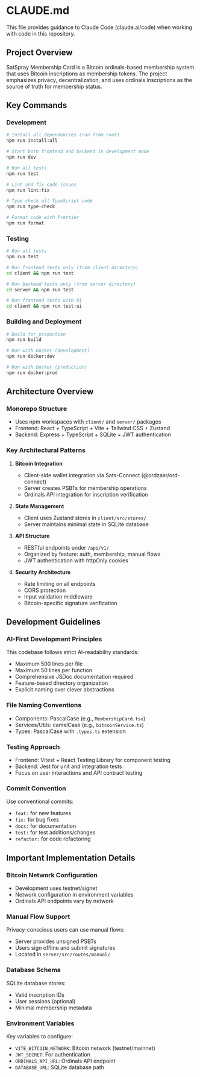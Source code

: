# CLAUDE.md

This file provides guidance to Claude Code (claude.ai/code) when working with code in this repository.

## Project Overview

SatSpray Membership Card is a Bitcoin ordinals-based membership system that uses Bitcoin inscriptions as membership tokens. The project emphasizes privacy, decentralization, and uses ordinals inscriptions as the source of truth for membership status.

## Key Commands

### Development
```bash
# Install all dependencies (run from root)
npm run install:all

# Start both frontend and backend in development mode
npm run dev

# Run all tests
npm run test

# Lint and fix code issues
npm run lint:fix

# Type check all TypeScript code
npm run type-check

# Format code with Prettier
npm run format
```

### Testing
```bash
# Run all tests
npm run test

# Run frontend tests only (from client directory)
cd client && npm run test

# Run backend tests only (from server directory)
cd server && npm run test

# Run frontend tests with UI
cd client && npm run test:ui
```

### Building and Deployment
```bash
# Build for production
npm run build

# Run with Docker (development)
npm run docker:dev

# Run with Docker (production)
npm run docker:prod
```

## Architecture Overview

### Monorepo Structure
- Uses npm workspaces with `client/` and `server/` packages
- Frontend: React + TypeScript + Vite + Tailwind CSS + Zustand
- Backend: Express + TypeScript + SQLite + JWT authentication

### Key Architectural Patterns

1. **Bitcoin Integration**
   - Client-side wallet integration via Sats-Connect (@ordzaar/ord-connect)
   - Server creates PSBTs for membership operations
   - Ordinals API integration for inscription verification

2. **State Management**
   - Client uses Zustand stores in `client/src/stores/`
   - Server maintains minimal state in SQLite database

3. **API Structure**
   - RESTful endpoints under `/api/v1/`
   - Organized by feature: auth, membership, manual flows
   - JWT authentication with httpOnly cookies

4. **Security Architecture**
   - Rate limiting on all endpoints
   - CORS protection
   - Input validation middleware
   - Bitcoin-specific signature verification

## Development Guidelines

### AI-First Development Principles
This codebase follows strict AI-readability standards:
- Maximum 500 lines per file
- Maximum 50 lines per function
- Comprehensive JSDoc documentation required
- Feature-based directory organization
- Explicit naming over clever abstractions

### File Naming Conventions
- Components: PascalCase (e.g., `MembershipCard.tsx`)
- Services/Utils: camelCase (e.g., `bitcoinService.ts`)
- Types: PascalCase with `.types.ts` extension

### Testing Approach
- Frontend: Vitest + React Testing Library for component testing
- Backend: Jest for unit and integration tests
- Focus on user interactions and API contract testing

### Commit Convention
Use conventional commits:
- `feat:` for new features
- `fix:` for bug fixes
- `docs:` for documentation
- `test:` for test additions/changes
- `refactor:` for code refactoring

## Important Implementation Details

### Bitcoin Network Configuration
- Development uses testnet/signet
- Network configuration in environment variables
- Ordinals API endpoints vary by network

### Manual Flow Support
Privacy-conscious users can use manual flows:
- Server provides unsigned PSBTs
- Users sign offline and submit signatures
- Located in `server/src/routes/manual/`

### Database Schema
SQLite database stores:
- Valid inscription IDs
- User sessions (optional)
- Minimal membership metadata

### Environment Variables
Key variables to configure:
- `VITE_BITCOIN_NETWORK`: Bitcoin network (testnet/mainnet)
- `JWT_SECRET`: For authentication
- `ORDINALS_API_URL`: Ordinals API endpoint
- `DATABASE_URL`: SQLite database path
